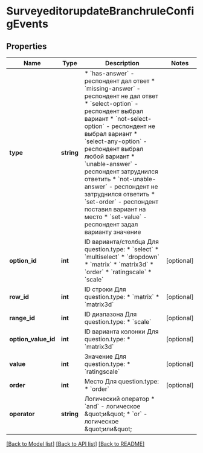 # SurveyeditorupdateBranchruleConfigEvents

## Properties
Name | Type | Description | Notes
------------ | ------------- | ------------- | -------------
**type** | **string** | * &#x60;has-answer&#x60; - респондент дал ответ * &#x60;missing-answer&#x60; - респондент не дал ответ * &#x60;select-option&#x60; - респондент выбрал вариант * &#x60;not-select-option&#x60; - респондент не выбрал вариант * &#x60;select-any-option&#x60; - респондент выбрал любой вариант * &#x60;unable-answer&#x60; - респондент затруднился ответить * &#x60;not-unable-answer&#x60; - респондент не затруднился ответить * &#x60;set-order&#x60; - респондент поставил вариант на место * &#x60;set-value&#x60; -  респондент задал варианту значение | 
**option_id** | **int** | ID варианта/столбца  Для question.type:  * &#x60;select&#x60; * &#x60;multiselect&#x60; * &#x60;dropdown&#x60; * &#x60;matrix&#x60; * &#x60;matrix3d&#x60; * &#x60;order&#x60; * &#x60;ratingscale&#x60; * &#x60;scale&#x60; | [optional] 
**row_id** | **int** | ID строки  Для question.type:  * &#x60;matrix&#x60; * &#x60;matrix3d&#x60; | [optional] 
**range_id** | **int** | ID диапазона  Для question.type:  * &#x60;scale&#x60; | [optional] 
**option_value_id** | **int** | ID варианта колонки  Для question.type:  * &#x60;matrix3d&#x60; | [optional] 
**value** | **int** | Значение  Для question.type:  * &#x60;ratingscale&#x60; | [optional] 
**order** | **int** | Место  Для question.type:  * &#x60;order&#x60; | [optional] 
**operator** | **string** | Логический оператор  * &#x60;and&#x60; - логическое \&quot;и\&quot; * &#x60;or&#x60; - логическое \&quot;или\&quot; | 

[[Back to Model list]](../README.md#documentation-for-models) [[Back to API list]](../README.md#documentation-for-api-endpoints) [[Back to README]](../README.md)


